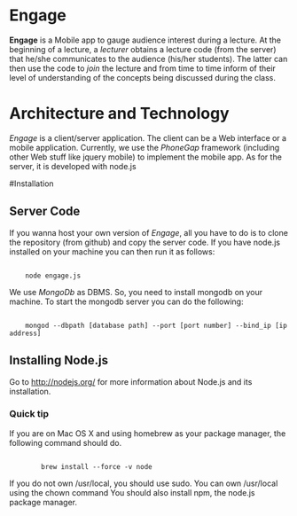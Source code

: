 # Engage

__Engage__ is a Mobile app to gauge audience interest during a lecture. At the beginning of a lecture, a *lecturer* obtains a lecture code (from the server) that he/she communicates to the audience (his/her students). The latter can then use the code to *join* the lecture and from time to time inform of their level of understanding of the concepts being discussed during the class.

# Architecture and Technology

*Engage* is a client/server application. The client can be a Web interface or a mobile application. Currently, we use the *PhoneGap* framework (including other Web stuff like jquery mobile) to implement the mobile app. As for the server, it is developed with node.js

#Installation

## Server Code

If you wanna host your own version of *Engage*, all you have to do is to clone the repository (from github) and copy the server code. If you have node.js installed on your machine you can then run it as follows:
<pre><code>
	node engage.js
</code></pre>

We use *MongoDb* as DBMS. So, you need to install mongodb on your machine. To start the mongodb server you can do the following:
<pre><code>
	mongod --dbpath [database path] --port [port number] --bind_ip [ip address]
</code></pre>

## Installing Node.js

Go to http://nodejs.org/ for more information about Node.js and its installation.

### Quick tip

If you are on Mac OS X and using homebrew as your package manager, the following command should do.

<pre><code>
        brew install --force -v node
</code></pre>

If you do not own /usr/local, you should use sudo. You can own /usr/local using the chown command
You should also install npm, the node.js package manager.